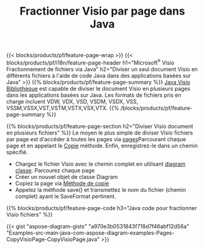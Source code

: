 ﻿---
title: Fractionner Visio par page dans Java
url: /fr/java/splitter/
description: Java codes sources expliquant comment diviser Microsoft Visio fichiers en plusieurs fichiers dans Java applications
---
{{< blocks/products/pf/feature-page-wrap >}}
{{< blocks/products/pf/i18n/feature-page-header h1="Microsoft<sup>&reg;</sup> Visio Fractionnement de fichiers via Java" h2="Diviser un seul document Visio en différents fichiers à l\'aide de code Java dans des applications basées sur Java" >}}
{{% blocks/products/pf/feature-page-summary %}}
[Java Visio Bibliothèque](/diagram/java/) est capable de diviser le document Visio en plusieurs pages dans les applications basées sur Java. Les formats de fichiers pris en charge incluent VDW, VDX, VSD, VSDM, VSDX, VSS, VSSM,VSSX,VST,VSTM,VSTX,VSX,VTX.
{{% /blocks/products/pf/feature-page-summary %}}

{{% blocks/products/pf/feature-page-section h2="Diviser Visio document en plusieurs fichiers" %}}
Le moyen le plus simple de diviser Visio fichiers par page est d'accéder à toutes les pages via [pages](https://apireference.aspose.com/diagram/java/com.aspose.diagram/diagram#Pages)Parcourant chaque page et en appelant le [Copie](https://apireference.aspose.com/diagram/java/com.aspose.diagram/page#copy(com.aspose.diagram.Page)) méthode. Enfin, enregistrez-le dans un chemin spécifié. 

+ Chargez le fichier Visio avec le chemin complet en utilisant [diagram classe](https://apireference.aspose.com/diagram/java/com.aspose.diagram/diagram).
Parcourez chaque page
+ Créer un nouvel objet de classe Diagram
+ Copiez la page via [Méthode de copie](https://apireference.aspose.com/diagram/java/com.aspose.diagram/page#copy(com.aspose.diagram.Page))
+ Appelez la méthode save() et transmettez le nom du fichier (chemin complet) ayant le SaveFormat pertinent.

{{% blocks/products/pf/feature-page-code h3="Java code pour fractionner Visio fichiers" %}}

{{< gist "aspose-diagram-gists" "a970e3b0531843f718d7f46abf12d56a" "Examples-src-main-java-com-aspose-diagram-examples-Pages-CopyVisioPage-CopyVisioPage.java" >}}
